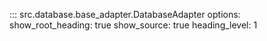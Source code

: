 ::: src.database.base_adapter.DatabaseAdapter
    options:
        show_root_heading: true
        show_source: true
        heading_level: 1